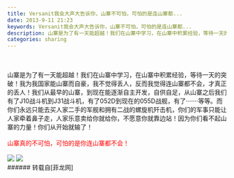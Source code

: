 ```yaml
---
title: Versanit我会大声大告诉你，山寨不可怕，可怕的是连山寨都...
date: 2013-9-11 21:23
keywords: Versanit我会大声大告诉你，山寨不可怕，可怕的是连山寨都...
description: 山寨是为了有一天能超越！我们在山寨中学习，在山寨中积累经验，等待一天的突破！我为我国家能山寨而自豪，我不觉得丢人，反而我觉得连山寨都不会，才真正的丢人！我们从最早的山寨，到现在能逐渐自主开发，自供自足，从山寨之后我们有了J10战斗机到J31战斗机，有了052D到现在的055D战舰，有了·······等等。而你们永远只能去买人家二手的军舰和拥有二战的螺旋机歼击机，你们的军事只能让人家牵着鼻子走，人家乐意卖给你就给你，不愿意你就靠边站！因为你们看不起山寨的力量！你们从开始就输了！山寨真的不可怕，可怕的是你连山寨都不会！
categories: sharing
---
```

<td class="t_f" id="postmessage_47822">

<br/>
<br/>
山寨是为了有一天能超越！我们在山寨中学习，在山寨中积累经验，等待一天的突破！我为我国家能山寨而自豪，我不觉得丢人，反而我觉得连山寨都不会，才真正的丢人！我们从最早的山寨，到现在能逐渐自主开发，自供自足，从山寨之后我们有了J10战斗机到J31战斗机，有了052D到现在的055D战舰，有了·······等等。而你们永远只能去买人家二手的军舰和拥有二战的螺旋机歼击机，你们的军事只能让人家牵着鼻子走，人家乐意卖给你就给你，不愿意你就靠边站！因为你们看不起山寨的力量！你们从开始就输了！<br/>
<font color="Red"><br/>
山寨真的不可怕，可怕的是你连山寨都不会！</font><font color="Red"><br/>
</font><br/>

<img aid="19323" data-cf-modified-673cb41a75586a58ead3c24d-="" file="data/attachment/forum/201309/11/213238zz1ukh1381h4d1db.jpg.thumb.jpg" id="aimg_19323" inpost="1" onclick="" onmouseover="" src="http://www.flw.ph/data/attachment/forum/201309/11/213238zz1ukh1381h4d1db.jpg" style="cursor:pointer" zoomfile="data/attachment/forum/201309/11/213238zz1ukh1381h4d1db.jpg"/>



<img aid="19325" data-cf-modified-673cb41a75586a58ead3c24d-="" file="data/attachment/forum/201309/11/213241nul2yui33qf31b31.jpg.thumb.jpg" id="aimg_19325" inpost="1" onclick="" onmouseover="" src="http://www.flw.ph/data/attachment/forum/201309/11/213241nul2yui33qf31b31.jpg" style="cursor:pointer" zoomfile="data/attachment/forum/201309/11/213241nul2yui33qf31b31.jpg"/>


<br/>
</td>
###### 转载自[菲龙网]